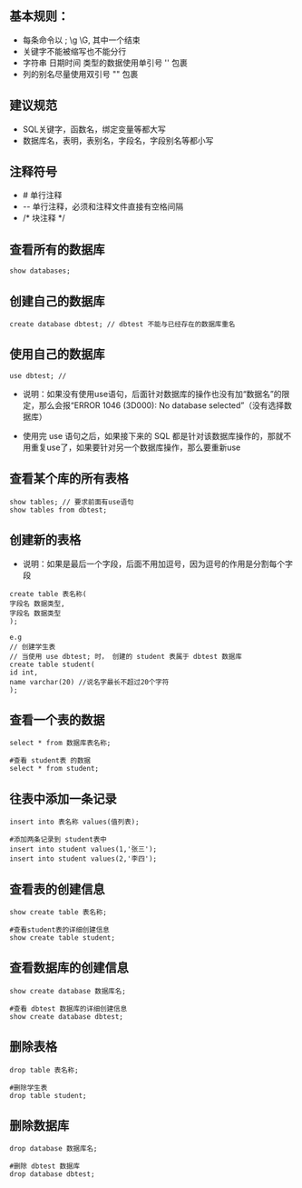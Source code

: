 
## 基本规则：
- 每条命令以 ; \g \G, 其中一个结束
- 关键字不能被缩写也不能分行
- 字符串 日期时间 类型的数据使用单引号 '' 包裹
- 列的别名尽量使用双引号 "" 包裹

## 建议规范
- SQL关键字，函数名，绑定变量等都大写 
- 数据库名，表明，表别名，字段名，字段别名等都小写

## 注释符号
- \# 单行注释
- -- 单行注释，必须和注释文件直接有空格间隔
- /* 块注释 */

## 查看所有的数据库

```
show databases;
```

## 创建自己的数据库
```
create database dbtest; // dbtest 不能与已经存在的数据库重名
```

## 使用自己的数据库

```
use dbtest; // 
```

- 说明：如果没有使用use语句，后面针对数据库的操作也没有加“数据名”的限定，那么会报“ERROR 1046
(3D000): No database selected”（没有选择数据库）

- 使用完 use 语句之后，如果接下来的 SQL 都是针对该数据库操作的，那就不用重复use了，如果要针对另一个数据库操作，那么要重新use


## 查看某个库的所有表格

```
show tables; // 要求前面有use语句
show tables from dbtest;
```

## 创建新的表格

- 说明：如果是最后一个字段，后面不用加逗号，因为逗号的作用是分割每个字段

```
create table 表名称(
字段名 数据类型,
字段名 数据类型
);

e.g
// 创建学生表
// 当使用 use dbtest; 时， 创建的 student 表属于 dbtest 数据库
create table student(
id int,
name varchar(20) //说名字最长不超过20个字符
);

```

## 查看一个表的数据

```
select * from 数据库表名称;

#查看 student表 的数据
select * from student;

```

## 往表中添加一条记录

```
insert into 表名称 values(值列表);

#添加两条记录到 student表中
insert into student values(1,'张三');
insert into student values(2,'李四');
```

## 查看表的创建信息

```
show create table 表名称;

#查看student表的详细创建信息
show create table student;
```

## 查看数据库的创建信息

```
show create database 数据库名;

#查看 dbtest 数据库的详细创建信息
show create database dbtest;
```

## 删除表格

```
drop table 表名称;

#删除学生表
drop table student;

```

## 删除数据库

```
drop database 数据库名;

#删除 dbtest 数据库
drop database dbtest;
```